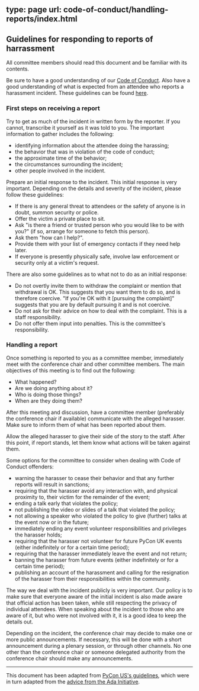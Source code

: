 type: page
url: code-of-conduct/handling-reports/index.html
---

## Guidelines for responding to reports of harrassment

All committee members should read this document and be familiar with its
contents.

Be sure to have a good understanding of our [Code of
Conduct](/code-of-conduct/). Also have a good understanding of what is expected
from an attendee who reports a harassment incident. These guidelines can be
found [here](/code-of-conduct/reporting-harrassment).

### First steps on receiving a report

Try to get as much of the incident in written form by the reporter. If you
cannot, transcribe it yourself as it was told to you. The important information
to gather includes the following:

* identifying information about the attendee doing the harassing;
* the behavior that was in violation of the code of conduct;
* the approximate time of the behavior;
* the circumstances surrounding the incident;
* other people involved in the incident.

Prepare an initial response to the incident. This initial response is very
important. Depending on the details and severity of the incident, please follow
these guidelines:

* If there is any general threat to attendees or the safety of anyone is in
  doubt, summon security or police.
* Offer the victim a private place to sit.
* Ask "is there a friend or trusted person who you would like to be with you?"
  (if so, arrange for someone to fetch this person).
* Ask them "how can I help?".
* Provide them with your list of emergency contacts if they need help later.
* If everyone is presently physically safe, involve law enforcement or security
  only at a victim's request.

There are also some guidelines as to what not to do as an initial response:

* Do not overtly invite them to withdraw the complaint or mention that
  withdrawal is OK. This suggests that you want them to do so, and is therefore
  coercive. "If you're OK with it [pursuing the complaint]" suggests that you
  are by default pursuing it and is not coercive.
* Do not ask for their advice on how to deal with the complaint. This is a staff
  responsibility.
* Do not offer them input into penalties. This is the committee's responsibility.

### Handling a report

Once something is reported to you as a committee member, immediately meet with
the conference chair and other committee members. The main objectives of this
meeting is to find out the following:

* What happened?
* Are we doing anything about it?
* Who is doing those things?
* When are they doing them?

After this meeting and discussion, have a committee member (preferably the
conference chair if available) communicate with the alleged harasser. Make sure
to inform them of what has been reported about them.

Allow the alleged harasser to give their side of the story to the staff. After
this point, if report stands, let them know what actions will be taken against
them.

Some options for the committee to consider when dealing with Code of Conduct
offenders:

* warning the harasser to cease their behavior and that any further reports
  will result in sanctions;
* requiring that the harasser avoid any interaction with, and physical
  proximity to, their victim for the remainder of the event;
* ending a talk early that violates the policy;
* not publishing the video or slides of a talk that violated the policy;
* not allowing a speaker who violated the policy to give (further) talks at the
  event now or in the future;
* immediately ending any event volunteer responsibilities and privileges the
  harasser holds;
* requiring that the harasser not volunteer for future PyCon UK events (either
  indefinitely or for a certain time period);
* requiring that the harasser immediately leave the event and not return;
* banning the harasser from future events (either indefinitely or for a certain
  time period);
* publishing an account of the harassment and calling for the resignation of
  the harasser from their responsibilities within the community.

The way we deal with the incident publicly is very important. Our policy is to
make sure that everyone aware of the initial incident is also made aware that
official action has been taken, while still respecting the privacy of
individual attendees. When speaking about the incident to those who are aware
of it, but who were not involved with it, it is a good idea to keep the details
out.

Depending on the incident, the conference chair may decide to make one or more
public announcements. If necessary, this will be done with a short announcement
during a plenary session, or through other channels.  No one other than the
conference chair or someone delegated authority from the conference chair
should make any announcements.

- - -

This document has been adapted from [PyCon US's
guidelines](https://us.pycon.org/2016/about/code-of-conduct/harassment-incidents-staff/),
which were in turn adapted from the [advice from the Ada
Initiative](http://geekfeminism.wikia.com/wiki/Conference_anti-harassment/Responding_to_reports).
